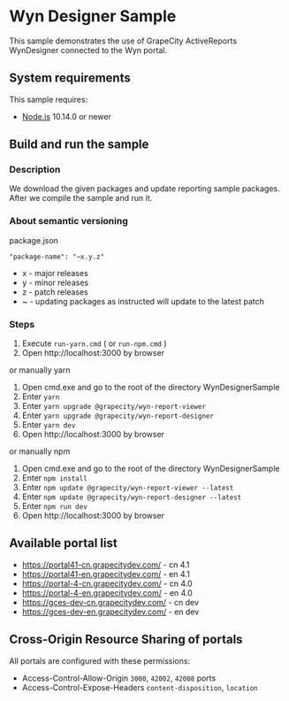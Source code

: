 # Wyn Designer Sample

This sample demonstrates the use of GrapeCity ActiveReports WynDesigner connected to the Wyn portal.

## System requirements

This sample requires:
 * [Node.js](https://nodejs.org/en/download/) 10.14.0 or newer

## Build and run the sample

### Description

We download the given packages and update reporting sample packages. After we compile the sample and run it.

### About semantic versioning

package.json
```
"package-name": "~x.y.z"
```

- x - major releases
- y - minor releases
- z - patch releases
- ~ - updating packages as instructed will update to the latest patch

### Steps

1. Execute `run-yarn.cmd` ( or `run-npm.cmd` )
2. Open http://localhost:3000 by browser

or manually yarn

1. Open cmd.exe and go to the root of the directory WynDesignerSample
2. Enter `yarn`
3. Enter `yarn upgrade @grapecity/wyn-report-viewer`
4. Enter `yarn upgrade @grapecity/wyn-report-designer`
5. Enter `yarn dev`
6. Open http://localhost:3000 by browser

or manually npm

1. Open cmd.exe and go to the root of the directory WynDesignerSample
2. Enter `npm install`
3. Enter `npm update @grapecity/wyn-report-viewer --latest`
4. Enter `npm update @grapecity/wyn-report-designer --latest`
5. Enter `npm run dev`
6. Open http://localhost:3000 by browser

## Available portal list

 - https://portal41-cn.grapecitydev.com/ - cn 4.1
 - https://portal41-en.grapecitydev.com/ - en 4.1
 - https://portal-4-cn.grapecitydev.com/ - cn 4.0
 - https://portal-4-en.grapecitydev.com/ - en 4.0
 - https://gces-dev-cn.grapecitydev.com/ - cn dev
 - https://gces-dev-en.grapecitydev.com/ - en dev

## Cross-Origin Resource Sharing of portals

All portals are configured with these permissions:

 - Access-Control-Allow-Origin `3000`, `42002`, `42008` ports
 - Access-Control-Expose-Headers `content-disposition`, `location`
